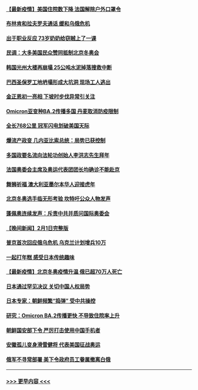 #### [【最新疫情】美国住院数下降 法国解除户外口罩令](../pages/prog202/a103338082.md?t=02030401) 
#### [布林肯和拉夫罗夫通话 缓和乌俄危机](../pages/prog202/a103338057.md?t=02030401) 
#### [出于职业反应 73岁奶奶给窃贼上了一课](../pages/prog202/a103337902.md?t=02030401) 
#### [民调：大多美国民众赞同抵制北京冬奥会](../pages/prog202/a103337831.md?t=02030401) 
#### [韩国光州大楼再崩塌 25公吨水泥掉落搜救中断](../pages/prog202/a103337799.md?t=02030401) 
#### [巴西圣保罗工地坍塌形成大坑洞 现场工人逃出](../pages/prog202/a103337761.md?t=02030401) 
#### [金正恩初一亮相 下坡时步伐异常引关注](../pages/prog202/a103337694.md?t=02030401) 
#### [Omicron亚变种BA.2传播多国 丹麦取消防疫限制](../pages/prog202/a103337600.md?t=02030401) 
#### [全长768公里 冠军闪电划破美国天际](../pages/prog202/a103337663.md?t=02030401) 
#### [爆流产政变 几内亚比索总统：局势已获控制](../pages/prog202/a103337660.md?t=02030401) 
#### [多国政要名流向法轮功创始人李洪志先生拜年](../pages/prog202/a103336968.md?t=02030401) 
#### [法国奥委会主席及奥运代表团团长均确诊不能赴京](../pages/prog202/a103337398.md?t=02030401) 
#### [舞狮祈福 澳大利亚墨尔本华人迎接虎年](../pages/prog202/a103336946.md?t=02030401) 
#### [北京冬奥选手临无形考验 坎特吁公众人物发声](../pages/prog202/a103337041.md?t=02030401) 
#### [蓬佩奥连续发声：斥责中共并质问国际奥委会](../pages/prog202/a103337015.md?t=02030401) 
#### [【晚间新闻】2月1日完整版](../pages/prog202/a103337542.md?t=02030401) 
#### [普京首次回应俄乌危机 乌克兰计划增兵10万](../pages/prog202/a103337025.md?t=02030401) 
#### [一起打年糕 感受日本传统趣味](../pages/prog202/a103336993.md?t=02030401) 
#### [【最新疫情】北京冬奥疫情升温 俄已超70万人死亡](../pages/prog202/a103336831.md?t=02030401) 
#### [日本通过罕见决议 关切中国人权局势](../pages/prog202/a103336814.md?t=02030401) 
#### [日本专家：朝鲜频繁“捣弹” 受中共操控](../pages/prog202/a103336801.md?t=02030401) 
#### [研究：Omicron BA.2传播更快 不导致住院率上升](../pages/prog202/a103336699.md?t=02030401) 
#### [朝鲜国安部下令 严厉打击使用中国手机者](../pages/prog202/a103336703.md?t=02030401) 
#### [安徽孤儿变身滑雪健将 代表美国征战奥运](../pages/prog202/a103336669.md?t=02030401) 
#### [俄军不寻常部署 美下令政府员工眷属撤离白俄](../pages/prog202/a103336612.md?t=02030401) 

----
#### [ >>> 更早内容 <<< ](../indexes/prog202-earlier.md)

